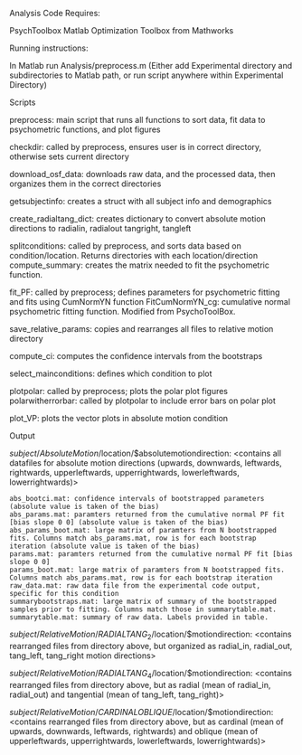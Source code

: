Analysis Code Requires:

PsychToolbox
Matlab Optimization Toolbox from Mathworks

Running instructions:

In Matlab run Analysis/preprocess.m
(Either add Experimental directory and subdirectories to Matlab path, or run script anywhere within Experimental Directory)

Scripts

preprocess: main script that runs all functions to sort data, fit data to psychometric functions, and plot figures

checkdir: called by preprocess, ensures user is in correct directory, otherwise sets current directory

download_osf_data: downloads raw data, and the processed data, then organizes them in the correct directories

getsubjectinfo: creates a struct with all subject info and demographics

create_radialtang_dict: creates dictionary to convert absolute motion directions to radialin, radialout tangright, tangleft

splitconditions: called by preprocess, and sorts data based on condition/location. Returns directories with each location/direction
	compute_summary: creates the matrix needed to fit the psychometric function.

fit_PF: called by preprocess; defines parameters for psychometric fitting and fits using CumNormYN function
	FitCumNormYN_cg: cumulative normal psychometric fitting function. Modified from PsychoToolBox.

save_relative_params: copies and rearranges all files to relative motion directory

compute_ci: computes the confidence intervals from the bootstraps

select_mainconditions: defines which condition to plot

plotpolar: called by preprocess; plots the polar plot figures
	polarwitherrorbar: called by plotpolar to include error bars on polar plot

plot_VP: plots the vector plots in absolute motion condition

Output

$subject/AbsoluteMotion/$location/$absolutemotiondirection: 
	<contains all datafiles for absolute motion directions (upwards, downwards, leftwards, rightwards, upperleftwards, upperrightwards, lowerleftwards, lowerrightwards)>
	
	abs_bootci.mat: confidence intervals of bootstrapped parameters (absolute value is taken of the bias)
	abs_params.mat: paramters returned from the cumulative normal PF fit [bias slope 0 0] (absolute value is taken of the bias)
	abs_params_boot.mat: large matrix of paramters from N bootstrapped fits. Columns match abs_params.mat, row is for each bootstrap iteration (absolute value is taken of the bias)
	params.mat: paramters returned from the cumulative normal PF fit [bias slope 0 0] 
	params_boot.mat: large matrix of paramters from N bootstrapped fits. Columns match abs_params.mat, row is for each bootstrap iteration
	raw_data.mat: raw data file from the experimental code output, specific for this condition
	summarybootstraps.mat: large matrix of summary of the bootstrapped samples prior to fitting. Columns match those in summarytable.mat.
	summarytable.mat: summary of raw data. Labels provided in table.

$subject/RelativeMotion/RADIALTANG_2/$location/$motiondirection: 
	<contains rearranged files from directory above, but organized as radial_in, radial_out, tang_left, tang_right motion directions>

$subject/RelativeMotion/RADIALTANG_4/$location/$motiondirection: 
	<contains rearranged files from directory above, but as radial (mean of radial_in, radial_out) and tangential (mean of tang_left, tang_right)>

$subject/RelativeMotion/CARDINALOBLIQUE/$location/$motiondirection: 
	<contains rearranged files from directory above, but as cardinal (mean of upwards, downwards, leftwards, rightwards) and oblique (mean of upperleftwards, upperrightwards, lowerleftwards, lowerrightwards)>


